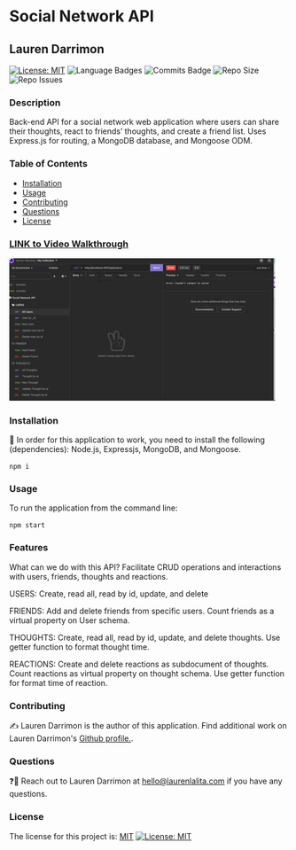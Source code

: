 # Social Network API
## Lauren Darrimon
[![License: MIT](https://img.shields.io/badge/License-MIT-yellow?style=for-the-badge&logo=appveyor)](https://opensource.org/licenses/MIT) ![Language Badges](https://img.shields.io/github/languages/top/laurenDarrimon/social-network-api?style=for-the-badge&logo=appveyor) ![Commits Badge](https://img.shields.io/github/last-commit/laurenDarrimon/social-network-api?style=for-the-badge&logo=appveyor) ![Repo Size](https://img.shields.io/github/repo-size/laurenDarrimon/social-network-api?style=for-the-badge&logo=appveyor) ![Repo Issues](https://img.shields.io/github/issues/laurenDarrimon/social-network-api?style=for-the-badge&logo=appveyor)
    
### Description
Back-end API for a social network web application where users can share their thoughts, react to friends’ thoughts, and create a friend list. Uses Express.js for routing, a MongoDB database, and Mongoose ODM.

### Table of Contents

* [Installation](#installation)
* [Usage](#usage)
* [Contributing](#contributing)
* [Questions](#questions)
* [License](#license)

### [LINK to Video Walkthrough](https://drive.google.com/file/d/1xjWUwbRy7Ns8pSK8XNd67bny_AQxaITt/view?usp=sharing)

![Social Network API GIF](assets/social-api.gif)

### Installation
🔧
In order for this application to work, you need to install the following (dependencies): 
Node.js, Expressjs, MongoDB, and Mongoose. 

~~~
npm i 
~~~


### Usage 
To run the application from the command line: 

~~~
npm start
~~~

### Features 


What can we do with this API? Facilitate CRUD operations and interactions with users, friends, thoughts and reactions. 

USERS: Create, read all, read by id, update, and delete

FRIENDS: Add and delete friends from specific users. Count friends as a virtual property on User schema. 

THOUGHTS: Create, read all, read by id, update, and delete thoughts. Use getter function to format thought time. 

REACTIONS: Create and delete reactions as subdocument of thoughts. Count reactions as virtual property on thought schema. Use getter function for format time of reaction.  



### Contributing 
✍️ 
Lauren Darrimon is the author of this application. Find additional work on Lauren Darrimon's [Github profile.](http://github.com/laurenDarrimon).


### Questions
❓💌
Reach out to Lauren Darrimon at hello@laurenlalita.com if you have any questions. 

### License
The license for this project is: [MIT](https://opensource.org/licenses/MIT)
[![License: MIT](https://img.shields.io/badge/License-MIT-yellow?style=for-the-badge&logo=appveyor)](https://opensource.org/licenses/MIT)
